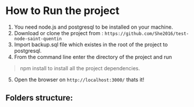 # How to Run the project

1. You need node.js and postgresql to be installed on your machine.
2. Download or clone the project from : `https://github.com/She2016/test-node-saint-quentin`
3. Import backup.sql file which existes in the root of the project to postgresql.
4. From the command line enter the directory of the project and run
  > npm install 
  to install all the project dependencies.
5. Open the browser on `http://localhost:3000/` thats it!

## Folders structure:


